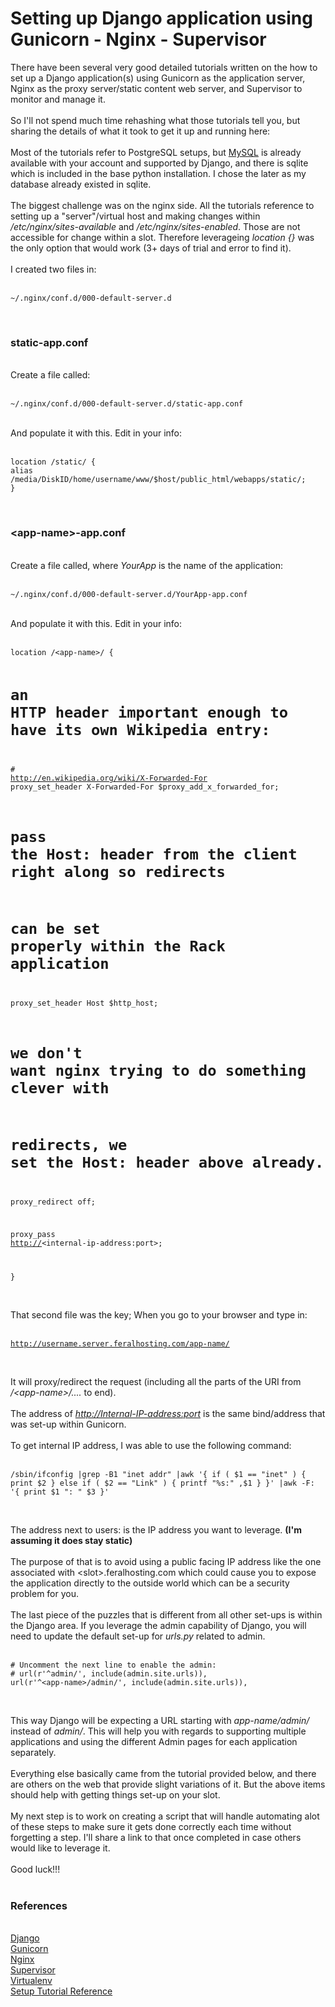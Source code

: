 <h1>Setting up Django application using Gunicorn - Nginx - Supervisor</h1>

        
There have been several very good detailed tutorials written on the how to set up a Django application(s) using Gunicorn as the application server, Nginx as the proxy server&#x2F;static content web server, and Supervisor to monitor and manage it. <br>
<br>
So I&#x27;ll not spend much time rehashing what those tutorials tell you, but sharing the details of what it took to get it up and running here:<br>
<br>
Most of the tutorials refer to PostgreSQL setups, but <a href="https://www.feralhosting.com/faq/view?question=9">MySQL</a> is already available with your account and supported by Django, and there is sqlite which is included in the base python installation. I chose the later as my database already existed in sqlite.<br>
<br>
The biggest challenge was on the nginx side. All the tutorials reference to setting up a &quot;server&quot;&#x2F;virtual host and making changes within <em>&#x2F;etc&#x2F;nginx&#x2F;sites-available</em> and <em>&#x2F;etc&#x2F;nginx&#x2F;sites-enabled</em>. Those are not accessible for change within a slot. Therefore leverageing <em>location {}</em> was the only option that would work (3+ days of trial and error to find it).<br>
<br>
I created two files in:<br>
<br>
<pre><code>~&#x2F;.nginx&#x2F;conf.d&#x2F;000-default-server.d</code></pre><br>
<h3>static-app.conf</h3><br>
Create a file called:<br>
<br>
<pre><code>~&#x2F;.nginx&#x2F;conf.d&#x2F;000-default-server.d&#x2F;static-app.conf</code></pre><br>
And populate it with this. Edit in your info:<br>
<br>
<pre><code>location &#x2F;static&#x2F; {
alias &#x2F;media&#x2F;DiskID&#x2F;home&#x2F;username&#x2F;www&#x2F;$host&#x2F;public_html&#x2F;webapps&#x2F;static&#x2F;;
}</code></pre><br>
<h3>&lt;app-name&gt;-app.conf</h3><br>
Create a file called, where <em>YourApp</em> is the name of the application:<br>
<br>
<pre><code>~&#x2F;.nginx&#x2F;conf.d&#x2F;000-default-server.d&#x2F;YourApp-app.conf</code></pre><br>
And populate it with this. Edit in your info:<br>
<br>
<pre><code>location &#x2F;&lt;app-name&gt;&#x2F; {

# an HTTP header important enough to have its own Wikipedia entry:
#&nbsp;  <a href="http://en.wikipedia.org/wiki/X-Forwarded-For">http:&#x2F;&#x2F;en.wikipedia.org&#x2F;wiki&#x2F;X-Forwarded-For</a>
proxy_set_header X-Forwarded-For $proxy_add_x_forwarded_for;

# pass the Host: header from the client right along so redirects
# can be set properly within the Rack application
proxy_set_header Host $http_host;

# we don&#x27;t want nginx trying to do something clever with
# redirects, we set the Host: header above already.
proxy_redirect off;

proxy_pass <a href="http://">http:&#x2F;&#x2F;</a>&lt;internal-ip-address:port&gt;;

}</code></pre><br>
That second file was the key; When you go to your browser and type in:<br>
<br>
<pre><code><a href="http://username.server.feralhosting.com/app-name/">http:&#x2F;&#x2F;username.server.feralhosting.com&#x2F;app-name&#x2F;</a></code></pre><br>
It will proxy&#x2F;redirect the request (including all the parts of the URI from <em>&#x2F;&lt;app-name&gt;&#x2F;....</em> to end). <br>
<br>
The address of <em><a href="http://Internal-IP-address:port">http:&#x2F;&#x2F;Internal-IP-address:port</a></em> is the same bind&#x2F;address that was set-up within Gunicorn.<br>
<br>
To get internal IP address, I was able to use the following command:<br>
<br>
<pre><code>&#x2F;sbin&#x2F;ifconfig |grep -B1 &quot;inet addr&quot; |awk &#x27;{ if ( $1 == &quot;inet&quot; ) { print $2 } else if ( $2 == &quot;Link&quot; ) { printf &quot;%s:&quot; ,$1 } }&#x27; |awk -F: &#x27;{ print $1 &quot;: &quot; $3 }&#x27;</code></pre><br>
The address next to users: is the IP address you want to leverage. <strong>(I&#x27;m assuming it does stay static)</strong><br>
<br>
The purpose of that is to avoid using a public facing IP address like the one associated with &lt;slot&gt;.feralhosting.com which could cause you to expose the application directly to the outside world which can be a security problem for you.<br>
<br>
The last piece of the puzzles that is different from all other set-ups is within the Django area. If you leverage the admin capability of Django, you will need to update the default set-up for <em>urls.py</em> related to admin.<br>
<br>
<pre><code># Uncomment the next line to enable the admin:
# url(r&#x27;^admin&#x2F;&#x27;, include(admin.site.urls)),
url(r&#x27;^&lt;app-name&gt;&#x2F;admin&#x2F;&#x27;, include(admin.site.urls)),</code></pre><br>
This way Django will be expecting a URL starting with <em>app-name&#x2F;admin&#x2F;</em> instead of <em>admin&#x2F;</em>. This will help you with regards to supporting multiple applications and using the different Admin pages for each application separately. <br>
<br>
Everything else basically came from the tutorial provided below, and there are others on the web that provide slight variations of it. But the above items should help with getting things set-up on your slot. <br>
<br>
My next step is to work on creating a script that will handle automating alot of these steps to make sure it gets done correctly each time without forgetting a step. I&#x27;ll share a link to that once completed in case others would like to leverage it.<br>
<br>
Good luck!!!<br>
<br>
<h3>References</h3><br>
<a href="https://www.djangoproject.com/">Django</a><br>
<a href="http://gunicorn.org/">Gunicorn</a><br>
<a href="http://nginx.org/">Nginx</a><br>
<a href="http://supervisord.org/">Supervisor</a><br>
<a href="http://www.virtualenv.org/en/latest/">Virtualenv</a><br>
<a href="http://michal.karzynski.pl/blog/2013/06/09/django-nginx-gunicorn-virtualenv-supervisor/">Setup Tutorial Reference</a><br>
<br>
